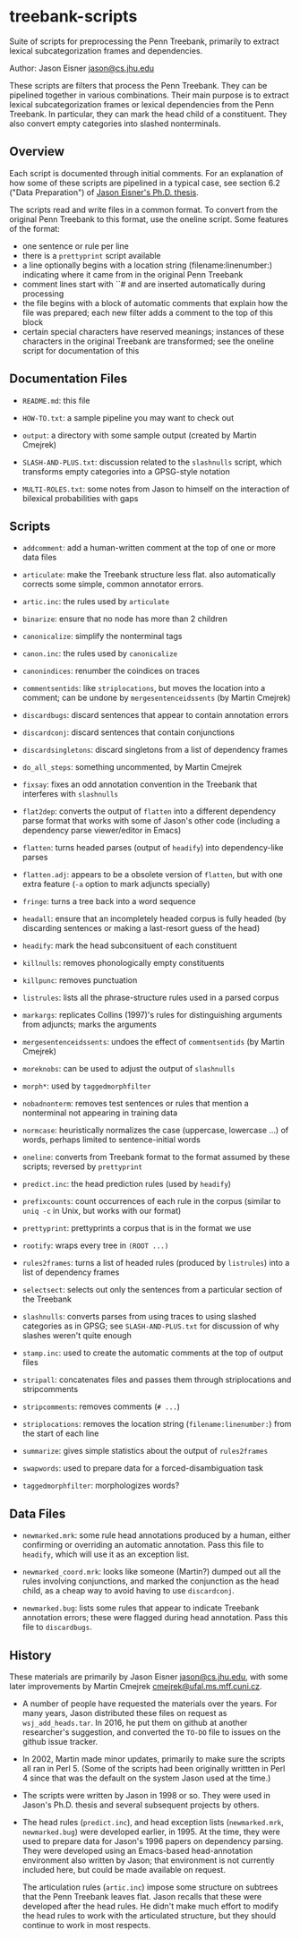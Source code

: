 # treebank-scripts
Suite of scripts for preprocessing the Penn Treebank, primarily to extract lexical subcategorization frames and dependencies. 

Author: Jason Eisner <jason@cs.jhu.edu>

These scripts are filters that process the Penn Treebank.  They can be pipelined together in various combinations.  Their main purpose is to extract lexical subcategorization frames or lexical dependencies from the Penn Treebank.  In particular, they can mark the head child of a constituent.  They also convert empty categories into slashed nonterminals.

## Overview

Each script is documented through initial comments.  For an explanation of how some of these scripts are pipelined in a typical case, see section 6.2 ("Data Preparation") of [Jason Eisner's Ph.D. thesis](http://cs.jhu.edu/~jason/papers/#eisner-2001-thesis).

The scripts read and write files in a common format.  To convert from the original Penn Treebank to this format, use the oneline script.  Some features of the format:

- one sentence or rule per line
- there is a `prettyprint` script available
- a line optionally begins with a location string (filename:linenumber:)
   indicating where it came from in the original Penn Treebank
- comment lines start with ``# and are inserted automatically during processing
- the file begins with a block of automatic comments that explain how the
   file was prepared; each new filter adds a comment to the top of this block
- certain special characters have reserved meanings; instances of these
    characters in the original Treebank are transformed; see the oneline
    script for documentation of this

## Documentation Files

* `README.md`: this file

* `HOW-TO.txt`: a sample pipeline you may want to check out

* `output`: a directory with some sample output (created by Martin Cmejrek)

* `SLASH-AND-PLUS.txt`: discussion related to the `slashnulls` script, which transforms empty categories into a GPSG-style notation

* `MULTI-ROLES.txt`: some notes from Jason to himself on the interaction of bilexical probabilities with gaps

## Scripts

* `addcomment`: add a human-written comment at the top of one or more data files

* `articulate`: make the Treebank structure less flat.  also automatically corrects some simple, common annotator errors.

* `artic.inc`: the rules used by `articulate`

* `binarize`: ensure that no node has more than 2 children

* `canonicalize`: simplify the nonterminal tags

* `canon.inc`: the rules used by `canonicalize`

* `canonindices`: renumber the coindices on traces

* `commentsentids`: like `striplocations`, but moves the location into a comment; can be undone by `mergesentenceidssents` (by Martin Cmejrek)

* `discardbugs`: discard sentences that appear to contain annotation errors

* `discardconj`: discard sentences that contain conjunctions

* `discardsingletons`: discard singletons from a list of dependency frames

* `do_all_steps`: something uncommented, by Martin Cmejrek

* `fixsay`: fixes an odd annotation convention in the Treebank that interferes with `slashnulls`

* `flat2dep`: converts the output of `flatten` into a different dependency parse format that works with some of Jason's other code (including a dependency parse viewer/editor in Emacs)

* `flatten`: turns headed parses (output of `headify`) into dependency-like parses

* `flatten.adj`: appears to be a obsolete version of `flatten`, but with one extra feature (`-a` option to mark adjuncts specially)

* `fringe`: turns a tree back into a word sequence

* `headall`: ensure that an incompletely headed corpus is fully headed (by discarding sentences or making a last-resort guess of the head)

* `headify`: mark the head subconsituent of each constituent

* `killnulls`: removes phonologically empty constituents

* `killpunc`: removes punctuation

* `listrules`: lists all the phrase-structure rules used in a parsed corpus

* `markargs`: replicates Collins (1997)'s rules for distinguishing arguments from adjuncts; marks the arguments

* `mergesentenceidssents`: undoes the effect of `commentsentids` (by Martin Cmejrek)

* `moreknobs`: can be used to adjust the output of `slashnulls`

* `morph*`: used by `taggedmorphfilter`

* `nobadnonterm`: removes test sentences or rules that mention a nonterminal not appearing in training data

* `normcase`: heuristically normalizes the case (uppercase, lowercase ...) of words, perhaps limited to sentence-initial words

* `oneline`: converts from Treebank format to the format assumed by these scripts; reversed by `prettyprint`

* `predict.inc`: the head prediction rules (used by `headify`)

* `prefixcounts`: count occurrences of each rule in the corpus (similar to `uniq -c` in Unix, but works with our format)

* `prettyprint`: prettyprints a corpus that is in the format we use

* `rootify`: wraps every tree in `(ROOT ...)`

* `rules2frames`: turns a list of headed rules (produced by `listrules`) into a list of dependency frames

* `selectsect`: selects out only the sentences from a particular section of the Treebank

* `slashnulls`: converts parses from using traces to using slashed categories as in GPSG; see `SLASH-AND-PLUS.txt` for discussion of why slashes weren't quite enough

* `stamp.inc`: used to create the automatic comments at the top of output files

* `stripall`: concatenates files and passes them through striplocations and stripcomments

* `stripcomments`: removes comments (`# ...`) 

* `striplocations`: removes the location string (`filename:linenumber:`) from the start of each line

* `summarize`: gives simple statistics about the output of `rules2frames`

* `swapwords`: used to prepare data for a forced-disambiguation task

* `taggedmorphfilter`: morphologizes words?

## Data Files

* `newmarked.mrk`: some rule head annotations produced by a human, either confirming or overriding an automatic annotation. Pass this file to `headify`, which will use it as an exception list.

* `newmarked_coord.mrk`: looks like someone (Martin?) dumped out all the rules involving conjunctions, and marked the conjunction as the head child, as a cheap way to avoid having to use `discardconj`.

* `newmarked.bug`: lists some rules that appear to indicate Treebank annotation errors; these were flagged during head annotation.  Pass this file to `discardbugs`.

## History

These materials are primarily by Jason Eisner <jason@cs.jhu.edu>, with
some later improvements by Martin Cmejrek <cmejrek@ufal.ms.mff.cuni.cz>.

* A number of people have requested the materials over the years.  For many years, Jason distributed these files on request as `wsj_add_heads.tar`.  In 2016, he put them on github at another researcher's suggestion, and converted the `TO-DO` file to issues on the github issue tracker.

* In 2002, Martin made minor updates, primarily to make sure the scripts all ran in Perl 5.  (Some of the scripts had been originally writtten in Perl 4 since that was the default on the system Jason used at the time.)

* The scripts were written by Jason in 1998 or so.  They were used in Jason's Ph.D. thesis and several subsequent projects by others.

* The head rules (`predict.inc`), and head exception lists (`newmarked.mrk`, `newmarked.bug`) were developed earlier, in 1995.  At the time, they were used to prepare data for Jason's 1996 papers on dependency parsing.  They were developed using an Emacs-based head-annotation environment also written by Jason; that environment is not currently included here, but could be made available on request.

    The articulation rules (`artic.inc`) impose some structure on subtrees that the Penn Treebank leaves flat.  Jason recalls that these were developed after the head rules.  He didn't make much effort to modify the head rules to work with the articulated structure, but they should continue to work in most respects.

